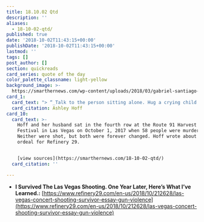 ```yaml
---
title: 18.10.02 Qtd
description: ''
aliases:
  - 18-10-02-qtd/
published: true
date: '2018-10-02T11:43:15+00:00'
publishDate: '2018-10-02T11:43:15+00:00'
lastmod: ''
tags: []
post_author: []
section: quickreads
card_series: quote of the day
color_palette_classname: light-yellow
background_image: >-
  https://smarthernews.com/wp-content/uploads/2018/03/gabriel-santiago-19756-unsplash-scaled.jpg
card_1:
  card_text: "> “_Talk to the person sitting alone. Hug a crying child. Say hello to a stranger. Call a friend having a hard time. Take a moment to do something for someone else. Love each other better. Kindness can cause a ripple effect. And small gestures can create very big change. I’m living proof.”_\n\nAshley Hoff"
  card_citation: Ashley Hoff
card_10:
  card_text: >-
    Hoff and her husband sat in the fourth row at the Route 91 Harvest Music
    Festival in Las Vegas on October 1, 2017 when 58 people were murdered.
    Neither were shot, but both were forever changed. Hoff wrote about their
    ordeal for Refinery 29.


    [view sources](https://smarthernews.com/18-10-02-qtd/)
  card_citation: ''

---
```

*   **I Survived The Las Vegas Shooting. One Year Later, Here’s What I’ve Learned.:** [https://www.refinery29.com/en-us/2018/10/212628/las-vegas-concert-shooting-survivor-essay-gun-violence](https://www.refinery29.com/en-us/2018/10/212628/las-vegas-concert-shooting-survivor-essay-gun-violence)